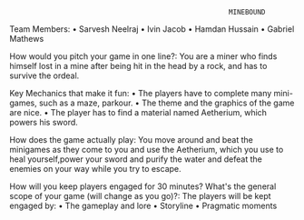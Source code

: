                                                           MINEBOUND

Team Members:
•	Sarvesh Neelraj
•	Ivin Jacob
•	Hamdan Hussain
•	Gabriel Mathews

How would you pitch your game in one line?:
You are a miner who finds himself lost in a mine after being hit in the head by a rock, and has to survive the ordeal.

Key Mechanics that make it fun:
•	The players have to complete many mini-games, such as a maze, parkour.
•	The theme and the graphics of the game are nice.
•	The player has to find a material named Aetherium, which powers his sword.

How does the game actually play:
You move around and beat the minigames as they come to you and use the Aetherium, which you use to heal yourself,power your sword and purify the water and defeat the enemies on your way while you try to escape.
 
How will you keep players engaged for 30 minutes? What's the general scope of your game (will change as you go)?:
The players will be kept engaged by:
•	The gameplay and lore
•	Storyline
•	Pragmatic moments

